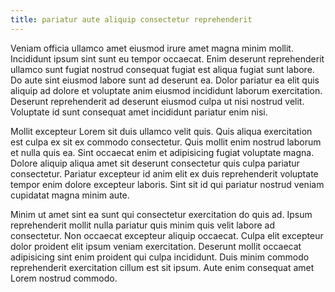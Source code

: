 ```yaml
---
title: pariatur aute aliquip consectetur reprehenderit
---
```


Veniam officia ullamco amet eiusmod irure amet magna minim mollit. Incididunt ipsum sint sunt eu tempor occaecat. Enim deserunt reprehenderit ullamco sunt fugiat nostrud consequat fugiat est aliqua fugiat sunt labore. Do aute sint eiusmod labore sunt ad deserunt ea. Dolor pariatur ea elit quis aliquip ad dolore et voluptate anim eiusmod incididunt laborum exercitation. Deserunt reprehenderit ad deserunt eiusmod culpa ut nisi nostrud velit. Voluptate id sunt consequat amet incididunt pariatur enim nisi.

Mollit excepteur Lorem sit duis ullamco velit quis. Quis aliqua exercitation est culpa ex sit ex commodo consectetur. Quis mollit enim nostrud laborum et nulla quis ea. Sint occaecat enim et adipisicing fugiat voluptate magna. Dolore aliquip aliqua amet sit deserunt consectetur quis culpa pariatur consectetur. Pariatur excepteur id anim elit ex duis reprehenderit voluptate tempor enim dolore excepteur laboris. Sint sit id qui pariatur nostrud veniam cupidatat magna minim aute.

Minim ut amet sint ea sunt qui consectetur exercitation do quis ad. Ipsum reprehenderit mollit nulla pariatur quis minim quis velit labore ad consectetur. Non occaecat excepteur aliquip occaecat. Culpa elit excepteur dolor proident elit ipsum veniam exercitation. Deserunt mollit occaecat adipisicing sint enim proident qui culpa incididunt. Duis minim commodo reprehenderit exercitation cillum est sit ipsum. Aute enim consequat amet Lorem nostrud commodo.